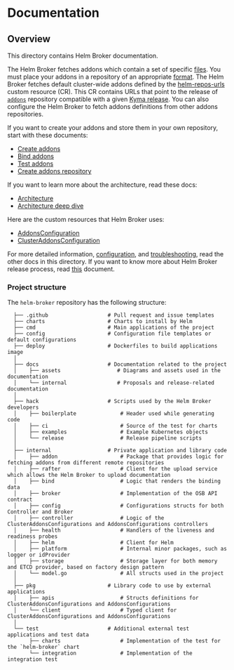 # Documentation

## Overview

This directory contains Helm Broker documentation.

The Helm Broker fetches addons which contain a set of specific [files](#details-create-addons). You must place your addons in a repository of an appropriate [format](#details-create-addons-repository). The Helm Broker fetches default cluster-wide addons defined by the [helm-repos-urls](https://github.com/kyma-project/kyma/blob/master/resources/helm-broker/templates/default-addons-cfg.yaml) custom resource (CR). This CR contains URLs that point to the release of [`addons`](https://github.com/kyma-project/addons/releases) repository compatible with a given [Kyma release](https://github.com/kyma-project/kyma/releases). You can also configure the Helm Broker to fetch addons definitions from other addons repositories.

If you want to create your addons and store them in your own repository, start with these documents:
  - [Create addons](./04-create-addons.md)
  - [Bind addons](./05-bind-addons.md)
  - [Test addons](./06-test-addons.md)
  - [Create addons repository](./07-create-addons-repo.md)

If you want to learn more about the architecture, read these docs:
  - [Architecture](./02-architecture.md)
  - [Architecture deep dive](./03-architecture-deep-dive.md)

Here are the custom resources that Helm Broker uses:
  - [AddonsConfiguration](./13-cr-addonsconfiguration.md)
  - [ClusterAddonsConfiguration](./14-cr-clusteraddonsconfiguration.md)

For more detailed information, [configuration](./12-configuration.md), and [troubleshooting](./14-troubleshooting.md), read the other docs in this directory. If you want to know more about Helm Broker release process, read [this](./release/hb-release.md) document.


### Project structure

The `helm-broker` repository has the following structure:

```
  ├── .github                   # Pull request and issue templates    
  ├── charts                    # Charts to install by Helm
  ├── cmd                       # Main applications of the project                                     
  ├── config                    # Configuration file templates or default configurations
  ├── deploy                    # Dockerfiles to build applications image
  │
  ├── docs                      # Documentation related to the project
  │    ├── assets                  # Diagrams and assets used in the documentation
  │    └── internal                # Proposals and release-related documentation
  │
  ├── hack                      # Scripts used by the Helm Broker developers
  │    ├── boilerplate              # Header used while generating code
  │    ├── ci                       # Source of the test for charts
  │    ├── examples                 # Example Kubernetes objects  
  │    └── release                  # Release pipeline scripts
  │
  ├── internal                  # Private application and library code
  │    ├── addon                    # Package that provides logic for fetching addons from different remote repositories
  │    ├── rafter                   # Client for the upload service which allows the Helm Broker to upload documentation
  │    ├── bind                     # Logic that renders the binding data
  │    ├── broker                   # Implementation of the OSB API contract
  │    ├── config                   # Configurations structs for both Controller and Broker
  │    ├── controller               # Logic of the ClusterAddonsConfigurations and AddonsConfigurations controllers
  │    ├── health                   # Handlers of the liveness and readiness probes
  │    ├── helm                     # Client for Helm
  │    ├── platform                 # Internal minor packages, such as logger or idProvider
  │    ├── storage                  # Storage layer for both memory and ETCD provider, based on factory design pattern
  │    └── model.go                 # All structs used in the project
  │
  ├── pkg                       # Library code to use by external applications
  │    ├── apis                     # Structs definitions for ClusterAddonsConfigurations and AddonsConfigurations
  │    └── client                   # Typed client for ClusterAddonsConfigurations and AddonsConfigurations
  │
  └── test                      # Additional external test applications and test data
       ├── charts                   # Implementation of the test for the `helm-broker` chart
       └── integration              # Implementation of the integration test
```
